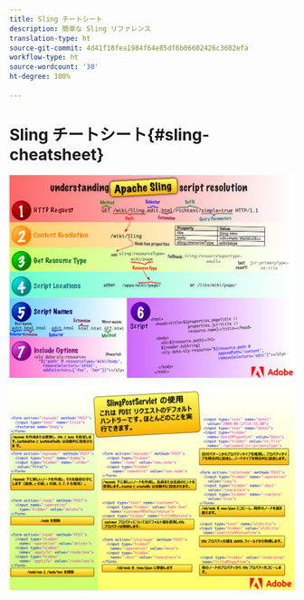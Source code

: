 ```yaml
---
title: Sling チートシート
description: 簡単な Sling リファレンス
translation-type: ht
source-git-commit: 4d41f18fea1984f64e85df6b06602426c3602efa
workflow-type: ht
source-wordcount: '30'
ht-degree: 100%

---
```



# Sling チートシート{#sling-cheatsheet}

![Apache Sling スクリプトの解決について](assets/sling-cheatsheet-01.png)

![SlingPostServlet の使用 - これは POST リクエストのデフォルトハンドラーです。ほとんどのことを実行できます。](assets/sling-cheatsheet-02.png)
